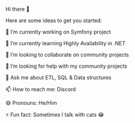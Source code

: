 Hi there 👋

Here are some ideas to get you started:

🔭 I’m currently working on Symfony project

🌱 I’m currently learning Highly Availability in .NET 

👯 I’m looking to collaborate on community projects

🤔 I’m looking for help with my community projects

💬 Ask me about ETL, SQL & Data structures

📫 How to reach me: Discord

😄 Pronouns: He/Him

⚡ Fun fact: Sometimes I talk with cats 😂
<!---
zroussama/zroussama is a ✨ special ✨ repository because its `README.md` (this file) appears on your GitHub profile.
You can click the Preview link to take a look at your changes.
--->
